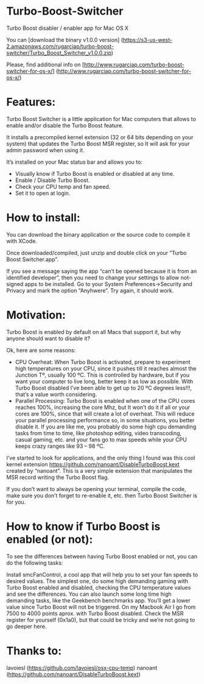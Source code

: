 Turbo-Boost-Switcher
====================

Turbo Boost disabler / enabler app for Mac OS X

You can [download the binary v1.0.0 version] (https://s3-us-west-2.amazonaws.com/rugarciap/turbo-boost-switcher/Turbo_Boost_Switcher_v1.0.0.zip)

Please, find additional info on [http://www.rugarciap.com/turbo-boost-switcher-for-os-x/] (http://www.rugarciap.com/turbo-boost-switcher-for-os-x/)


Features:
====================

Turbo Boost Switcher is a little application for Mac computers that allows to enable and/or disable the Turbo Boost feature.

It installs a precompiled kernel extension (32 or 64 bits depending on your system) that updates the Turbo Boost MSR register, so It will ask for your admin password when using it.

It’s installed on your Mac status bar and allows you to:

- Visually know if Turbo Boost is enabled or disabled at any time.
- Enable / Disable Turbo Boost.
- Check your CPU temp and fan speed.
- Set it to open at login.

How to install:
====================

You can download the binary application or the source code to compile it with XCode.

Once downloaded/compiled, just unzip and double click on your “Turbo Boost Switcher.app”.

If you see a message saying the app “can’t be opened because it is from an identified developer”, then you need to change your settings to allow not-signed apps to be installed. Go to your System Preferences->Security and Privacy and mark the option “Anyhwere”. Try again, it should work.

Motivation:
====================

Turbo Boost is enabled by default on all Macs that support it, but why anyone should want to disable it?

Ok, here are some reasons:

- CPU Overheat: When Turbo Boost is activated, prepare to experiment high temperatures on your CPU, since it pushes till it reaches almost the Junction Tº, usually 100 ºC. This is controlled by hardware, but if you want your computer to live long, better keep it as low as possible. With Turbo Boost disabled I’ve been able to get up to 20 ºC degrees less!!!, that’s a value worth considering.
- Parallel Processing: Turbo Boost is enabled when one of the CPU cores reaches 100%, increasing the core Mhz, but It won’t do it if all or your cores are 100%, since that will create a lot of overheat. This will reduce your parallel processing performance so, in some situations, you better disable it.
If you are like me, you probably do some high cpu demanding tasks from time to time, like photoshop editing, video transcoding, casual gaming, etc. and your fans go to max speeds while your CPU keeps crazy ranges like 93 – 98 ºC.

I’ve started to look for applications, and the only thing I found was this cool kernel extension https://github.com/nanoant/DisableTurboBoost.kext created by “nanoant”. This is a very simple extension that manipulates the MSR record writing the Turbo Boost flag.

If you don’t want to always be opening your terminal, compile the code, make sure you don’t forget to re-enable it, etc. then Turbo Boost Switcher is for you.

 
How to know if Turbo Boost is enabled (or not):
====================

To see the differences between having Turbo Boost enabled or not, you can do the following tasks:

Install smcFanControl, a cool app that will help you to set your fan speeds to desired values.
The simplest one, do some high demanding gaming with Turbo Boost enabled and disabled, checking the CPU temperature values and see the differences.
You can also launch some long time high demanding tasks, like the Geekbench benchmarks app. You’ll get a lower value since Turbo Boost will not be triggered. On my Macbook Air I go from 7500 to 4000 points aprox. with Turbo Boost disabled.
Check the MSR register for yourself (0x1a0), but that could be tricky and we’re not going to go deeper here.
 

Thanks to:
===========

lavoiesl (https://github.com/lavoiesl/osx-cpu-temp)
nanoant (https://github.com/nanoant/DisableTurboBoost.kext)
